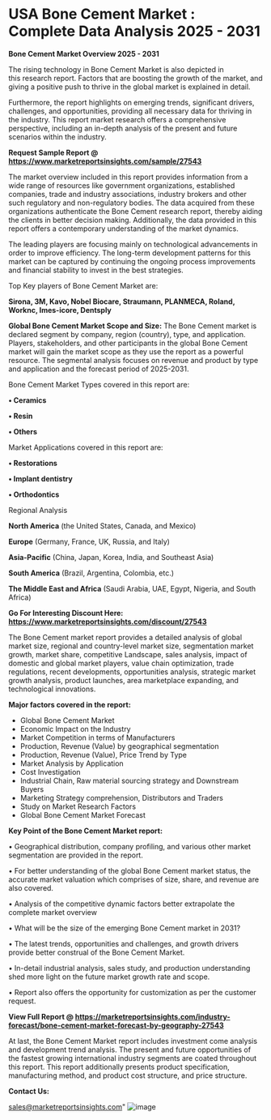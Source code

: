 # USA Bone Cement Market : Complete Data Analysis 2025 - 2031

<Strong> Bone Cement Market Overview 2025 - 2031</strong>

The rising technology in Bone Cement Market is also depicted in this research report. Factors that are boosting the growth of the market, and giving a positive push to thrive in the global market is explained in detail.

Furthermore, the report highlights on emerging trends, significant drivers, challenges, and opportunities, providing all necessary data for thriving in the industry. This report market research offers a comprehensive perspective, including an in-depth analysis of the present and future scenarios within the industry.

<strong>Request Sample Report @ <a href=https://www.marketreportsinsights.com/sample/27543>https://www.marketreportsinsights.com/sample/27543</a></strong>

The market overview included in this report provides information from a wide range of resources like government organizations, established companies, trade and industry associations, industry brokers and other such regulatory and non-regulatory bodies. The data acquired from these organizations authenticate the Bone Cement research report, thereby aiding the clients in better decision making. Additionally, the data provided in this report offers a contemporary understanding of the market dynamics.

The leading players are focusing mainly on technological advancements in order to improve efficiency. The long-term development patterns for this market can be captured by continuing the ongoing process improvements and financial stability to invest in the best strategies.

Top Key players of Bone Cement Market are:

<strong>Sirona, 3M, Kavo, Nobel Biocare, Straumann, PLANMECA, Roland, Worknc, Imes-icore, Dentsply</strong>

<strong><b>Global Bone Cement Market Scope and Size:</b></strong>
The Bone Cement market is declared segment by company, region (country), type, and application. Players, stakeholders, and other participants in the global Bone Cement market will gain the market scope as they use the report as a powerful resource. The segmental analysis focuses on revenue and product by type and application and the forecast period of 2025-2031.

Bone Cement Market Types covered in this report are:

<strong>• Ceramics

• Resin

• Others</strong>

Market Applications covered in this report are:

<strong>• Restorations

• Implant dentistry

• Orthodontics</strong> 

Regional Analysis

<strong>North America</strong> (the United States, Canada, and Mexico)

<strong>Europe</strong> (Germany, France, UK, Russia, and Italy)

<strong>Asia-Pacific</strong> (China, Japan, Korea, India, and Southeast Asia)

<strong>South America</strong> (Brazil, Argentina, Colombia, etc.)

<strong>The Middle East and Africa</strong> (Saudi Arabia, UAE, Egypt, Nigeria, and South Africa)

<strong>Go For Interesting Discount Here: <a href=https://www.marketreportsinsights.com/discount/27543>https://www.marketreportsinsights.com/discount/27543</a></strong>

The Bone Cement market report provides a detailed analysis of global market size, regional and country-level market size, segmentation market growth, market share, competitive Landscape, sales analysis, impact of domestic and global market players, value chain optimization, trade regulations, recent developments, opportunities analysis, strategic market growth analysis, product launches, area marketplace expanding, and technological innovations.

<strong><b>Major factors covered in the report:</b></strong>
<ul>
  <li>Global Bone Cement Market </li>
  <li>Economic Impact on the Industry</li>
  <li>Market Competition in terms of Manufacturers</li>
  <li>Production, Revenue (Value) by geographical segmentation</li>
  <li>Production, Revenue (Value), Price Trend by Type</li>
  <li>Market Analysis by Application</li>
  <li>Cost Investigation</li>
  <li>Industrial Chain, Raw material sourcing strategy and Downstream Buyers</li>
  <li>Marketing Strategy comprehension, Distributors and Traders</li>
  <li>Study on Market Research Factors</li>
  <li>Global Bone Cement Market Forecast</li>
</ul>

<strong><b>Key Point of the Bone Cement Market report:</b></strong>

• Geographical distribution, company profiling, and various other market segmentation are provided in the report.

• For better understanding of the global Bone Cement market status, the accurate market valuation which comprises of size, share, and revenue are also covered.

• Analysis of the competitive dynamic factors better extrapolate the complete market overview

• What will be the size of the emerging Bone Cement market in 2031?

• The latest trends, opportunities and challenges, and growth drivers provide better construal of the Bone Cement Market.

• In-detail industrial analysis, sales study, and production understanding shed more light on the future market growth rate and scope.

• Report also offers the opportunity for customization as per the customer request.

<strong><b>View Full Report @ <a href=https://marketreportsinsights.com/industry-forecast/bone-cement-market-forecast-by-geography-27543>https://marketreportsinsights.com/industry-forecast/bone-cement-market-forecast-by-geography-27543</a></b></strong>


At last, the Bone Cement Market report includes investment come analysis and development trend analysis. The present and future opportunities of the fastest growing international industry segments are coated throughout this report. This report additionally presents product specification, manufacturing method, and product cost structure, and price structure.

<strong>Contact Us:</strong>

sales@marketreportsinsights.com"
![image](https://github.com/user-attachments/assets/38381eac-2a09-46ee-ae27-40c7269d99bc)
